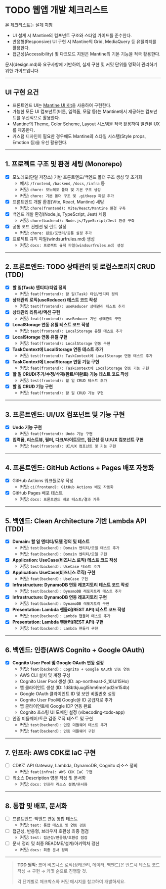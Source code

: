 # TODO 웹앱 개발 체크리스트

본 체크리스트는 설계 지침

- UI 설계 시 Mantine의 컴포넌트 구조와 스타일 가이드를 준수한다.
- 반응형(Responsive) UI 구현 시 Mantine의 Grid, MediaQuery 등 유틸리티를 활용한다.
- 접근성(Accessibility) 및 다크모드 지원은 Mantine의 기본 기능을 적극 활용한다.

문서(design.md)와 요구사항에 기반하여, 실제 구현 및 커밋 단위를 명확히 관리하기 위한 가이드입니다.

---

## UI 구현 요건

- 프론트엔드 UI는 [Mantine UI Kit](https://mantine.dev/)을 사용하여 구현한다.
- 가능한 모든 UI 컴포넌트(버튼, 입력폼, 모달 등)는 Mantine에서 제공하는 컴포넌트를 우선적으로 활용한다.
- Mantine의 Theme, Color Scheme, Layout 시스템을 적극 활용하여 일관된 UX를 제공한다.
- 커스텀 디자인이 필요한 경우에도 Mantine의 스타일 시스템(Style props, Emotion 등)을 우선 활용한다.

---

## 1. 프로젝트 구조 및 환경 세팅 (Monorepo)
- [x] 모노레포(단일 저장소) 기반 프론트엔드/백엔드 폴더 구조 생성 및 초기화  
  - 예시: `/frontend`, `/backend`, `/docs`, `/infra` 등
  - 커밋: `chore: 모노레포 폴더 및 기본 구조 생성`
  - 커밋: `chore: 기본 폴더 구조 및 .gitkeep 파일 추가`
- [x] 프론트엔드 개발 환경(Vite, React, Mantine) 세팅  
  - 커밋: `chore(frontend): Vite/React/Mantine 환경 구축`
- [x] 백엔드 개발 환경(Node.js, TypeScript, Jest) 세팅  
  - 커밋: `chore(backend): Node.js/TypeScript/Jest 환경 구축`
- [x] 공통 코드 컨벤션 및 린트 설정  
  - 커밋: `chore: 린트/포맷터/공통 설정 추가`
- [x] 프로젝트 규칙 파일(windsurfrules.md) 생성  
  - 커밋: `docs: 프로젝트 규칙 파일(windsurfrules.md) 생성`

---

## 2. 프론트엔드: TODO 상태관리 및 로컬스토리지 CRUD (TDD)
- [x] **할 일(Task) 엔티티/타입 정의**  
  - 커밋: `feat(frontend): 할 일(Task) 타입/엔티티 정의`
- [x] **상태관리 로직(useReducer) 테스트 코드 작성**  
  - 커밋: `test(frontend): useReducer 상태관리 테스트 추가`
- [x] **상태관리 리듀서/액션 구현**  
  - 커밋: `feat(frontend): useReducer 기반 상태관리 구현`
- [x] **LocalStorage 연동 유틸 테스트 코드 작성**  
  - 커밋: `test(frontend): LocalStorage 유틸 테스트 추가`
- [x] **LocalStorage 연동 유틸 구현**  
  - 커밋: `feat(frontend): LocalStorage 연동 구현`
- [x] **TaskContext에 LocalStorage 연동 테스트 추가**  
  - 커밋: `test(frontend): TaskContext에 LocalStorage 연동 테스트 추가`
- [x] **TaskContext에 LocalStorage 연동 기능 구현**  
  - 커밋: `feat(frontend): TaskContext에 LocalStorage 연동 기능 구현`
- [x] **할 일 CRUD(추가/수정/삭제/완료/미완료) 기능 테스트 코드 작성**  
  - 커밋: `test(frontend): 할 일 CRUD 테스트 추가`
- [x] **할 일 CRUD 기능 구현**  
  - 커밋: `feat(frontend): 할 일 CRUD 기능 구현`

---

## 3. 프론트엔드: UI/UX 컴포넌트 및 기능 구현
- [x] **Undo 기능 구현**  
  - 커밋: `feat(frontend): Undo 기능 구현`
- [x] **입력폼, 리스트뷰, 필터, 다크/라이트모드, 접근성 등 UI/UX 컴포넌트 구현**  
  - 커밋: `feat(frontend): UI/UX 컴포넌트 및 기능 구현`

---

## 4. 프론트엔드: GitHub Actions + Pages 배포 자동화
- [x] GitHub Actions 워크플로우 작성  
  - 커밋: `ci(frontend): GitHub Actions 배포 자동화`
- [x] GitHub Pages 배포 테스트  
  - 커밋: `docs: 프론트엔드 배포 테스트/결과 기록`

---

## 5. 백엔드: Clean Architecture 기반 Lambda API (TDD)
- [x] **Domain: 할 일 엔티티/모델 정의 및 테스트**  
  - 커밋: `test(backend): Domain 엔티티/모델 테스트 추가`
  - 커밋: `feat(backend): Domain 엔티티/모델 구현`
- [x] **Application: UseCase(비즈니스 로직) 테스트 코드 작성**  
  - 커밋: `test(backend): UseCase 테스트 추가`
- [x] **Application: UseCase(비즈니스 로직) 구현**  
  - 커밋: `feat(backend): UseCase 구현`
- [x] **Infrastructure: DynamoDB 연동 레포지토리 테스트 코드 작성**  
  - 커밋: `test(backend): DynamoDB 레포지토리 테스트 추가`
- [x] **Infrastructure: DynamoDB 연동 레포지토리 구현**  
  - 커밋: `feat(backend): DynamoDB 레포지토리 구현`
- [x] **Presentation: Lambda 핸들러(REST API) 테스트 코드 작성**  
  - 커밋: `test(backend): Lambda 핸들러 테스트 추가`
- [x] **Presentation: Lambda 핸들러(REST API) 구현**  
  - 커밋: `feat(backend): Lambda 핸들러 구현`

---

## 6. 백엔드: 인증(AWS Cognito + Google OAuth)
- [x] **Cognito User Pool 및 Google OAuth 연동 설정**  
  - 커밋: `feat(backend): Cognito + Google OAuth 인증 연동`
  - AWS CLI 설치 및 계정 구성
  - Cognito User Pool 생성 (ID: ap-northeast-2_10IJl15Ho)
  - 앱 클라이언트 생성 (ID: 1d8btkjuugl5hm6me1pd2m154b)
  - Google OAuth 클라이언트 ID 및 보안 비밀번호 설정
  - Cognito User Pool에 Google을 ID 공급자로 추가
  - 앱 클라이언트에 Google IDP 연동 완료
  - Cognito 호스팅 UI 도메인 설정 (vibecoding-todo-app)
- [ ] 인증 미들웨어/토큰 검증 로직 테스트 및 구현  
  - 커밋: `test(backend): 인증 미들웨어 테스트 추가`
  - 커밋: `feat(backend): 인증 미들웨어 구현`

---

## 7. 인프라: AWS CDK로 IaC 구현
- [ ] CDK로 API Gateway, Lambda, DynamoDB, Cognito 리소스 정의  
  - 커밋: `feat(infra): AWS CDK IaC 구현`
- [ ] 리소스 Description 영문 작성 및 문서화  
  - 커밋: `docs: 인프라 리소스 설명/문서화`

---

## 8. 통합 및 배포, 문서화
- [ ] 프론트엔드-백엔드 연동 통합 테스트  
  - 커밋: `test: 통합 테스트 및 연동 검증`
- [ ] 접근성, 반응형, 브라우저 호환성 최종 점검  
  - 커밋: `test: 접근성/반응형/호환성 점검`
- [ ] 문서 정리 및 최종 README/설계/아키텍처 갱신  
  - 커밋: `docs: 최종 문서 정리`

---

> **TDD 원칙:** 코어 비즈니스 로직(상태관리, 데이터, 백엔드)은 반드시 테스트 코드 작성 → 구현 → 커밋 순으로 진행할 것.
> 
> 각 단계별로 체크박스와 커밋 메시지를 참고하여 개발하세요.
